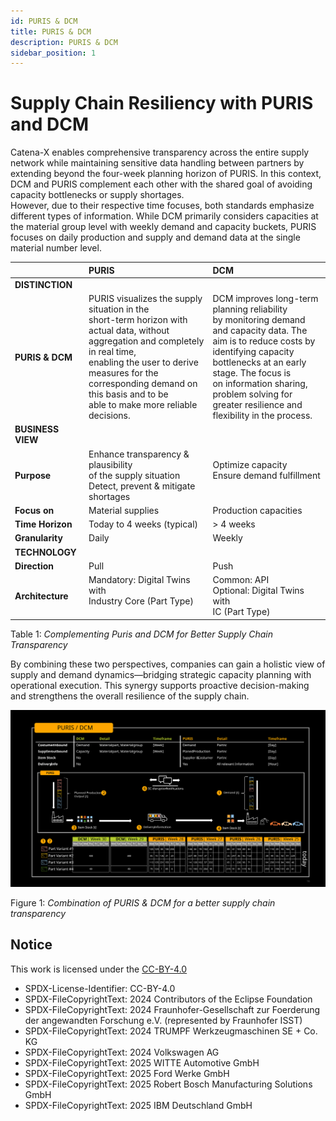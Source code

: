 ```yaml
---
id: PURIS & DCM
title: PURIS & DCM
description: PURIS & DCM
sidebar_position: 1
---
```


# Supply Chain Resiliency  with PURIS and DCM

Catena-X enables comprehensive transparency across the entire supply network while maintaining sensitive data handling between partners by extending beyond the four-week planning horizon of PURIS.
In this context, DCM and PURIS complement each other with the shared goal of avoiding capacity bottlenecks or supply shortages.<br>
However, due to their respective time focuses, both standards emphasize different types of information. While DCM primarily considers capacities at the material group level with weekly demand and capacity buckets, PURIS focuses on daily production and supply and demand data at the single material number level.


| | PURIS | DCM |
| :--- | :--- | :--- |
| **DISTINCTION** | | |
| **PURIS & DCM** | PURIS visualizes the supply situation in the<br>short-term horizon with actual data, without<br>aggregation and completely in real time,<br>enabling the user to derive measures for the<br>corresponding demand on this basis and to be<br>able to make more reliable decisions. | DCM improves long-term planning reliability<br>by monitoring demand and capacity data. The<br>aim is to reduce costs by identifying capacity<br>bottlenecks at an early stage. The focus is<br>on information sharing, problem solving for<br>greater resilience and flexibility in the process. |
| **BUSINESS VIEW** | | |
| **Purpose** | Enhance transparency & plausibility<br>of the supply situation<br>Detect, prevent & mitigate shortages | Optimize capacity<br>Ensure demand fulfillment<br><br> |
| **Focus on** | Material supplies | Production capacities |
| **Time Horizon** | Today to 4 weeks (typical) | > 4 weeks |
| **Granularity** | Daily | Weekly |
| **TECHNOLOGY** | | |
| **Direction** | Pull | Push |
| **Architecture** | Mandatory: Digital Twins with<br>Industry Core (Part Type)<br><br> | Common: API<br>Optional: Digital Twins with<br>IC (Part Type) |

Table 1: *Complementing Puris and DCM for Better Supply Chain Transparency*

By combining these two perspectives, companies can gain a holistic view of supply and demand dynamics—bridging strategic capacity planning with operational execution. This synergy supports proactive decision-making and strengthens the overall resilience of the supply chain.

![puris-dcm-integrated-application](../../assets/puris-dcm-integrated-application.svg)

Figure 1: *Combination of PURIS & DCM for a better supply chain transparency*

## Notice

This work is licensed under the [CC-BY-4.0](https://creativecommons.org/licenses/by/4.0/legalcode)

- SPDX-License-Identifier: CC-BY-4.0  
- SPDX-FileCopyrightText: 2024 Contributors of the Eclipse Foundation  
- SPDX-FileCopyrightText: 2024 Fraunhofer-Gesellschaft zur Foerderung der angewandten Forschung e.V. (represented by Fraunhofer ISST)  
- SPDX-FileCopyrightText: 2024 TRUMPF Werkzeugmaschinen SE + Co. KG  
- SPDX-FileCopyrightText: 2024 Volkswagen AG  
- SPDX-FileCopyrightText: 2025 WITTE Automotive GmbH  
- SPDX-FileCopyrightText: 2025 Ford Werke GmbH  
- SPDX-FileCopyrightText: 2025 Robert Bosch Manufacturing Solutions GmbH  
- SPDX-FileCopyrightText: 2025 IBM Deutschland GmbH  
